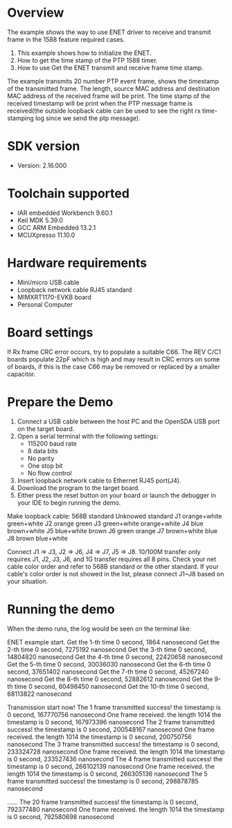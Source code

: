 Overview
========

The example shows the way to use ENET driver to
 receive and transmit frame in the 1588 feature required cases.

1. This example shows how to initialize the ENET.
2. How to get the time stamp of the PTP 1588 timer.
3. How to use Get the ENET transmit and receive frame time stamp.

The example transmits 20 number PTP event frame, shows the timestamp of the transmitted frame.
The length, source MAC address and destination MAC address of the received frame will be print.
The time stamp of the received timestamp will be print when the PTP message frame is received(the outside loopback cable can be used to see the right rx time-stamping log since we send the ptp message).

SDK version
===========
- Version: 2.16.000

Toolchain supported
===================
- IAR embedded Workbench  9.60.1
- Keil MDK  5.39.0
- GCC ARM Embedded  13.2.1
- MCUXpresso  11.10.0

Hardware requirements
=====================
- Mini/micro USB cable
- Loopback network cable RJ45 standard
- MIMXRT1170-EVKB board
- Personal Computer

Board settings
==============
If Rx frame CRC error occurs, try to populate a suitable C66. The REV C/C1 boards populate 22pF which is high and may result in CRC
errors on some of boards, if this is the case C66 may be removed or replaced by a smaller capacitor.

Prepare the Demo
================
1.  Connect a USB cable between the host PC and the OpenSDA USB port on the target board.
2.  Open a serial terminal with the following settings:
    - 115200 baud rate
    - 8 data bits
    - No parity
    - One stop bit
    - No flow control
3.  Insert loopback network cable to Ethernet RJ45 port(J4).
4.  Download the program to the target board.
5.  Either press the reset button on your board or launch the debugger in your IDE to begin running the demo.

Make loopback cable:
    568B standard 	Unknowed standard
J1	orange+white    green+white
J2	orange          green
J3	green+white     orange+white
J4	blue            brown+white
J5	blue+white      brown
J6	green           orange
J7	brown+white     blue
J8	brown           blue+white

Connect J1 => J3, J2 => J6, J4 => J7, J5 => J8. 10/100M transfer only requires J1, J2, J3, J6, and 1G transfer requires all 8 pins.
Check your net cable color order and refer to 568B standard or the other standard. If your cable's color order is not showed in the list,
please connect J1~J8 based on your situation.

Running the demo
================
When the demo runs, the log would be seen on the terminal like:

ENET example start.
 Get the 1-th time 0 second, 1864 nanosecond
 Get the 2-th time 0 second, 7275192 nanosecond
 Get the 3-th time 0 second, 14804820 nanosecond
 Get the 4-th time 0 second, 22420658 nanosecond
 Get the 5-th time 0 second, 30036030 nanosecond
 Get the 6-th time 0 second, 37651402 nanosecond
 Get the 7-th time 0 second, 45267240 nanosecond
 Get the 8-th time 0 second, 52882612 nanosecond
 Get the 9-th time 0 second, 60498450 nanosecond
 Get the 10-th time 0 second, 68113822 nanosecond

Transmission start now!
The 1 frame transmitted success!
 the timestamp is 0 second, 167770756 nanosecond
 One frame received. the length 1014
 the timestamp is 0 second, 167973396 nanosecond
The 2 frame transmitted success!
 the timestamp is 0 second, 200548167 nanosecond
 One frame received. the length 1014
 the timestamp is 0 second, 200750756 nanosecond
The 3 frame transmitted success!
 the timestamp is 0 second, 233324728 nanosecond
 One frame received. the length 1014
 the timestamp is 0 second, 233527436 nanosecond
The 4 frame transmitted success!
 the timestamp is 0 second, 266102139 nanosecond
 One frame received. the length 1014
 the timestamp is 0 second, 266305136 nanosecond
The 5 frame transmitted success!
 the timestamp is 0 second, 298878785 nanosecond

......
The 20 frame transmitted success!
 the timestamp is 0 second, 792377480 nanosecond
 One frame received. the length 1014
 the timestamp is 0 second, 792580698 nanosecond
